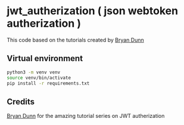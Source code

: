 # jwt_autherization ( json webtoken autherization )

This code based on the tutorials created by [Bryan Dunn](https://www.youtube.com/channel/UCf_Y89gbkB1bJGkmqiQIAnQ)


## Virtual environment

```bash
python3 -m venv venv
source venv/bin/activate
pip install -r requirements.txt
```

## Credits


[Bryan Dunn](https://www.youtube.com/channel/UCf_Y89gbkB1bJGkmqiQIAnQ) for the amazing tutorial series on JWT autherization
